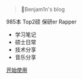 <!-- _coverpage.md -->

<!-- # 包哲铭的笔记  -->

>💎Benjam1n's blog

 985本 Top2硕 保研er Rapper
- 学习笔记
- 硕士日常
- 技术分享
- 音乐分享


[开始使用](/README.md)
